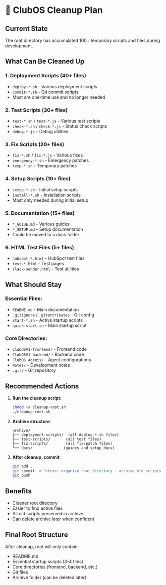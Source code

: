 # 🧹 ClubOS Cleanup Plan

## Current State
The root directory has accumulated 100+ temporary scripts and files during development.

## What Can Be Cleaned Up

### 1. **Deployment Scripts** (40+ files)
- `deploy-*.sh` - Various deployment scripts
- `commit-*.sh` - Git commit scripts
- Most are one-time use and no longer needed

### 2. **Test Scripts** (30+ files)
- `test-*.sh` / `test-*.js` - Various test scripts
- `check-*.sh` / `check-*.js` - Status check scripts
- `debug-*.js` - Debug utilities

### 3. **Fix Scripts** (20+ files)
- `fix-*.sh` / `fix-*.js` - Various fixes
- `emergency-*.sh` - Emergency patches
- `temp-*.sh` - Temporary patches

### 4. **Setup Scripts** (10+ files)
- `setup-*.sh` - Initial setup scripts
- `install-*.sh` - Installation scripts
- Most only needed during initial setup

### 5. **Documentation** (15+ files)
- `*_GUIDE.md` - Various guides
- `*_SETUP.md` - Setup documentation
- Could be moved to a docs folder

### 6. **HTML Test Files** (5+ files)
- `hubspot-*.html` - HubSpot test files
- `test-*.html` - Test pages
- `slack-sender.html` - Test utilities

## What Should Stay

### Essential Files:
- `README.md` - Main documentation
- `.gitignore` / `.gitattributes` - Git config
- `start-*.sh` - Active startup scripts
- `quick-start.sh` - Main startup script

### Core Directories:
- `ClubOSV1-frontend/` - Frontend code
- `ClubOSV1-backend/` - Backend code
- `ClubOS Agents/` - Agent configurations
- `Notes/` - Development notes
- `.git/` - Git repository

## Recommended Actions

1. **Run the cleanup script**:
   ```bash
   chmod +x cleanup-root.sh
   ./cleanup-root.sh
   ```

2. **Archive structure**:
   ```
   archive/
   ├── deployment-scripts/  (all deploy-*.sh files)
   ├── test-scripts/       (all test files)
   ├── fix-scripts/        (all fix/patch files)
   └── docs/              (guides and setup docs)
   ```

3. **After cleanup, commit**:
   ```bash
   git add .
   git commit -m "chore: organize root directory - archive old scripts"
   git push
   ```

## Benefits
- Cleaner root directory
- Easier to find active files
- All old scripts preserved in archive
- Can delete archive later when confident

## Final Root Structure
After cleanup, root will only contain:
- README.md
- Essential startup scripts (3-4 files)
- Core directories (frontend, backend, etc.)
- Git files
- Archive folder (can be deleted later)